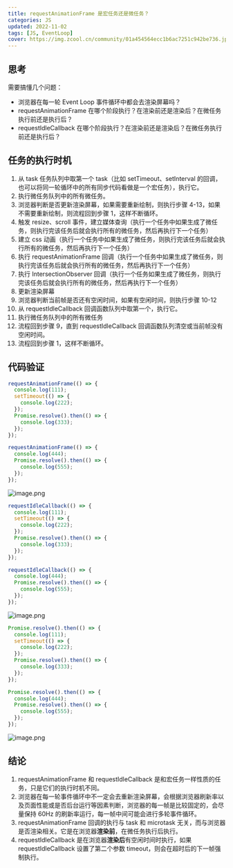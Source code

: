 ```yaml
---
title: requestAnimationFrame 是宏任务还是微任务？
categories: JS
updated: 2022-11-02
tags: [JS, EventLoop]
cover: https://img.zcool.cn/community/01a454564ecc1b6ac7251c942be736.jpg@3000w_1l_2o_100sh.jpg
---
```


## 思考

需要搞懂几个问题：

- 浏览器在每一轮 Event Loop 事件循环中都会去渲染屏幕吗？
- requestAnimationFrame 在哪个阶段执行？在渲染前还是渲染后？在微任务执行前还是执行后？
- requestIdleCallback 在哪个阶段执行？在渲染前还是渲染后？在微任务执行前还是执行后？

## 任务的执行时机

1. 从 task 任务队列中取第一个 task（比如 setTimeout、setInterval 的回调，也可以将同一轮循环中的所有同步代码看做是一个宏任务），执行它。
2. 执行微任务队列中的所有微任务。
3. 浏览器判断是否更新渲染屏幕，如果需要重新绘制，则执行步骤 4-13，如果不需要重新绘制，则流程回到步骤 1，这样不断循环。
4. 触发 resize、scroll 事件，建立媒体查询（执行一个任务中如果生成了微任务，则执行完该任务后就会执行所有的微任务，然后再执行下一个任务）
5. 建立 css 动画（执行一个任务中如果生成了微任务，则执行完该任务后就会执行所有的微任务，然后再执行下一个任务）
6. 执行 requestAnimationFrame 回调（执行一个任务中如果生成了微任务，则执行完该任务后就会执行所有的微任务，然后再执行下一个任务）
7. 执行 IntersectionObserver 回调（执行一个任务如果生成了微任务，则执行完该任务后就会执行所有的微任务，然后再执行下一个任务）
8. 更新渲染屏幕
9. 浏览器判断当前帧是否还有空闲时间，如果有空闲时间，则执行步骤 10-12
10. 从 requestIdleCallback 回调函数队列中取第一个，执行它。
11. 执行微任务队列中的所有微任务
12. 流程回到步骤 9，直到 requestIdleCallback 回调函数队列清空或当前帧没有空闲时间。
13. 流程回到步骤 1，这样不断循环。

## 代码验证

```javascript
requestAnimationFrame(() => {
  console.log(111);
  setTimeout(() => {
    console.log(222);
  });
  Promise.resolve().then(() => {
    console.log(333);
  });
});

requestAnimationFrame(() => {
  console.log(444);
  Promise.resolve().then(() => {
    console.log(555);
  });
});
```

![image.png](https://cdn.nlark.com/yuque/0/2022/png/2324645/1671672994069-2b015f55-6d24-42b0-b653-993f864eec6d.png#averageHue=%23fefdfc&clientId=u25a5a273-5a64-4&crop=0&crop=0&crop=1&crop=1&from=paste&height=464&id=u6973afd5&margin=%5Bobject%20Object%5D&name=image.png&originHeight=464&originWidth=337&originalType=binary&ratio=1&rotation=0&showTitle=false&size=17131&status=done&style=none&taskId=u51a1ab91-4cfd-4fc5-af51-e147640df5d&title=&width=337)

```javascript
requestIdleCallback(() => {
  console.log(111);
  setTimeout(() => {
    console.log(222);
  });
  Promise.resolve().then(() => {
    console.log(333);
  });
});

requestIdleCallback(() => {
  console.log(444);
  Promise.resolve().then(() => {
    console.log(555);
  });
});
```

![image.png](https://cdn.nlark.com/yuque/0/2022/png/2324645/1671673100584-2efbdfa9-c826-4fb6-a0a1-d8498bdfcede.png#averageHue=%23fefdfc&clientId=u25a5a273-5a64-4&crop=0&crop=0&crop=1&crop=1&from=paste&height=446&id=u4b5427de&margin=%5Bobject%20Object%5D&name=image.png&originHeight=446&originWidth=322&originalType=binary&ratio=1&rotation=0&showTitle=false&size=16373&status=done&style=none&taskId=ua33a576c-1341-441b-8ca6-3fcc1e8d470&title=&width=322)

```javascript
Promise.resolve().then(() => {
  console.log(111);
  setTimeout(() => {
    console.log(222);
  });
  Promise.resolve().then(() => {
    console.log(333);
  });
});

Promise.resolve().then(() => {
  console.log(444);
  Promise.resolve().then(() => {
    console.log(555);
  });
});
```

![image.png](https://cdn.nlark.com/yuque/0/2022/png/2324645/1671673156005-1a13fb44-cd87-4fd6-92a2-ea6ab2929074.png#averageHue=%23fefefd&clientId=u25a5a273-5a64-4&crop=0&crop=0&crop=1&crop=1&from=paste&height=448&id=u28ce4348&margin=%5Bobject%20Object%5D&name=image.png&originHeight=448&originWidth=653&originalType=binary&ratio=1&rotation=0&showTitle=false&size=24535&status=done&style=none&taskId=u28207d99-d552-47d6-8655-309fedbee4d&title=&width=653)
<a name="ZFewK"></a>

## 结论

1. requestAnimationFrame 和 requestIdleCallback 是和宏任务一样性质的任务，只是它们的执行时机不同。
2. 浏览器在每一轮事件循环中不一定会去重新渲染屏幕，会根据浏览器刷新率以及页面性能或是否后台运行等因素判断，浏览器的每一帧是比较固定的，会尽量保持 60Hz 的刷新率运行，每一帧中间可能会进行多轮事件循环。
3. requestAnimationFrame 回调的执行与 task 和 microtask 无关，而与浏览器是否渲染相关。它是在浏览器**渲染前**，在微任务执行后执行。
4. requestIdleCallback 是在浏览器**渲染后**有空闲时间时执行，如果 requestIdleCallback 设置了第二个参数 timeout，则会在超时后的下一帧强制执行。
